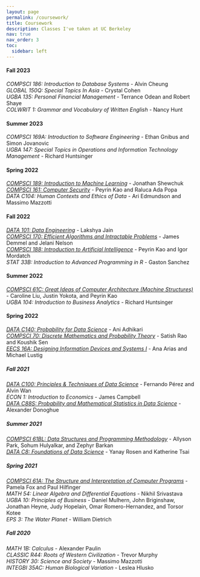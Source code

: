 ```yaml
---
layout: page
permalink: /coursework/
title: Coursework
description: Classes I've taken at UC Berkeley
nav: true
nav_order: 3
toc:
  sidebar: left
---
```


#### **Fall 2023** <br>
*COMPSCI 186: Introduction to Database Systems* - Alvin Cheung <br>
*GLOBAL 150Q: Special Topics In Asia* - Crystal Cohen <br>
*UGBA 135: Personal Financial Management* - Terrance Odean and Robert Shaye <br>
*COLWRIT 1: Grammar and Vocabulary of Written English* - Nancy Hunt 

#### **Summer 2023** <br>
*COMPSCI 169A: Introduction to Software Engineering* - Ethan Gnibus and Simon Jovanovic <br>
*UGBA 147: Special Topics in Operations and Information Technology Management* - Richard Huntsinger 

#### **Spring 2022** <br>
*[COMPSCI 189: Introduction to Machine Learning](https://people.eecs.berkeley.edu/~jrs/189/)* - Jonathan Shewchuk <br>
*[COMPSCI 161: Computer Security](https://sp23.cs161.org/)* - Peyrin Kao and Raluca Ada Popa <br>
*DATA C104: Human Contexts and Ethics of Data* - Ari Edmundson and Massimo Mazzotti 

#### **Fall 2022** <br>
*[DATA 101: Data Engineering](https://fa22.data101.org/)* - Lakshya Jain <br>
*[COMPSCI 170: Efficient Algorithms and Intractable Problems](https://cs170.org/)* - James Demmel and Jelani Nelson <br>
*[COMPSCI 188: Introduction to Artificial Intelligence](https://inst.eecs.berkeley.edu/~cs188/fa22/)* - Peyrin Kao and Igor Mordatch  <br>
*STAT 33B: Introduction to Advanced Programming in R* - Gaston Sanchez

#### **Summer 2022** <br>
*[COMPSCI 61C: Great Ideas of Computer Architecture (Machine Structures)](https://inst.eecs.berkeley.edu/~cs61c/su22/)* - Caroline Liu, Justin Yokota, and Peyrin Kao <br>
*UGBA 104: Introduction to Business Analytics* - Richard Huntsinger

#### **Spring 2022** <br>
*[DATA C140: Probability for Data Science](http://prob140.org/)* - Ani Adhikari <br>
*[COMPSCI 70: Discrete Mathematics and Probability Theory](https://www.sp22.eecs70.org/)* - Satish Rao and Koushik Sen <br>
*[EECS 16A: Designing Information Devices and Systems I](https://inst.eecs.berkeley.edu/~eecs16a/sp22/)* - Ana Arias and Michael Lustig

##### **Fall 2021** <br>
*[DATA C100: Principles & Techniques of Data Science](https://ds100.org/fa21/)* - Fernando Pérez and Alvin Wan <br>
*ECON 1: Introduction to Economics* - James Campbell <br>
*[DATA C88S: Probability and Mathematical Statistics in Data Science](http://stat88.org/)* - Alexander Donoghue

##### **Summer 2021** <br>
*[COMPSCI 61BL: Data Structures and Programming Methodology](https://cs61bl.org/su21/)* - Allyson Park, Sohum Hulyalkar, and Zephyr Barkan <br>
*[DATA C8: Foundations of Data Science](https://www.data8.org/su21/)* - Yanay Rosen and Katherine Tsai

##### **Spring 2021** <br>
*[COMPSCI 61A: The Structure and Interpretation of Computer Programs](https://inst.eecs.berkeley.edu/~cs61a/sp21/)* - Pamela Fox and Paul Hilfinger <br>
*MATH 54: Linear Algebra and Differential Equations* - Nikhil Srivastava <br>
*UGBA 10: Principles of Business* - Daniel Mulhern, John Briginshaw, Jonathan Heyne, Judy Hopelain, Omar Romero-Hernandez, and Torsor Kotee <br>
*EPS 3: The Water Planet* - William Dietrich

##### **Fall 2020** <br>
*MATH 1B: Calculus* - Alexander Paulin <br>
*CLASSIC R44: Roots of Western Civilization* - Trevor Murphy <br>
*HISTORY 30: Science and Society* - Massimo Mazzotti <br>
*INTEGBI 35AC: Human Biological Variation* - Leslea Hlusko
